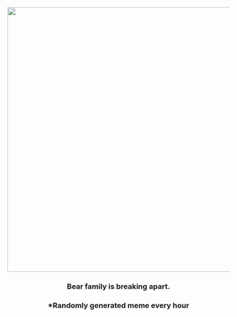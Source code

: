 <p align="center">
        <img src="https://i.redd.it/gvher0y344991.jpg" width="600" height="600">
        </p>
        <h3 align="center">Bear family is breaking apart.</h3>
        <h3 align="center">*Randomly generated meme every hour</h3>
    